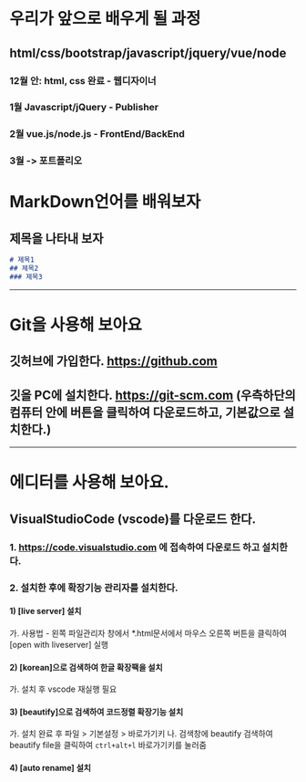 # 우리가 앞으로 배우게 될 과정
## html/css/bootstrap/javascript/jquery/vue/node
### 12월 안: html, css 완료 - 웹디자이너
### 1월 Javascript/jQuery - Publisher
### 2월 vue.js/node.js - FrontEnd/BackEnd
### 3월 -> 포트폴리오

# MarkDown언어를 배워보자
## 제목을 나타내 보자
~~~md
# 제목1
## 제목2
### 제목3
~~~
---
# Git을 사용해 보아요
## 깃허브에 가입한다. https://github.com
## 깃을 PC에 설치한다. https://git-scm.com (우측하단의 컴퓨터 안에 버튼을 클릭하여 다운로드하고, 기본값으로 설치한다.)

---
# 에디터를 사용해 보아요.
## VisualStudioCode (vscode)를 다운로드 한다.
### 1. https://code.visualstudio.com 에 접속하여 다운로드 하고 설치한다.
### 2. 설치한 후에 확장기능 관리자를 설치한다.
#### 1) [live server] 설치
가. 사용법 - 왼쪽 파일관리자 창에서 *.html문서에서 마우스 오른쪽 버튼을 클릭하여 [open with liveserver] 실행
#### 2) [korean]으로 검색하여 한글 확장팩을 설치
가. 설치 후 vscode 재실행 필요
#### 3) [beautify]으로 검색하여 코드정렬 확장기능 설치
가. 설치 완료 후 파일 > 기본설정 > 바로가기키
나. 검색창에 beautify 검색하여 beautify file을 클릭하여 `ctrl+alt+l` 바로가기키를 눌러줌
#### 4) [auto rename] 설치
